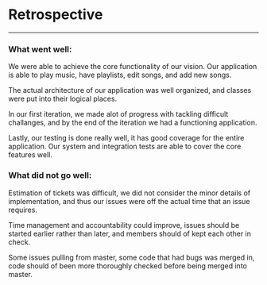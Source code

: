 # Retrospective
---
### What went well:
We were able to achieve the core functionality of our vision. Our application is able to play music, have playlists, edit songs, and add new songs.

The actual architecture of our application was well organized, and classes were put into their logical places.

In our first iteration, we made alot of progress with tackling difficult challanges, and by the end of the iteration we had a functioning application.

Lastly, our testing is done really well, it has good coverage for the entire application. Our system and integration tests are able to cover the core features well.

### What did not go well:
Estimation of tickets was difficult, we did not consider the minor details of implementation, and thus our issues were off the actual time that an issue requires.

Time management and accountability could improve, issues should be started earlier rather than later, and members should of kept each other in check.

Some issues pulling from master, some code that had bugs was merged in, code should of been more thoroughly checked before being merged into master.